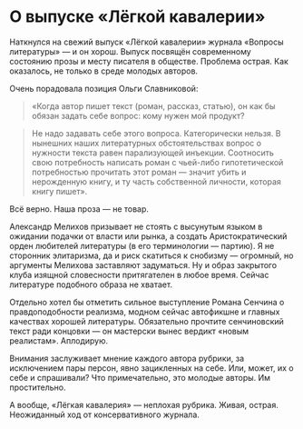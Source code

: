 
# О выпуске «Лёгкой кавалерии»

Наткнулся на свежий выпуск «Лёгкой кавалерии» журнала «Вопросы литературы» — и он хорош. Выпуск посвящён современному состоянию прозы и месту писателя в обществе. Проблема острая. Как оказалось, не только в среде молодых авторов.

Очень порадовала позиция Ольги Славниковой:

> «Когда автор пишет текст (роман, рассказ, статью), он как бы обязан задать себе вопрос: кому нужен мой продукт?

> Не надо задавать себе этого вопроса. Категорически нельзя. В нынешних наших литературных обстоятельствах вопрос о нужности текста равен парализующей инъекции. Соотносить свою потребность написать роман с чьей-либо гипотетической потребностью прочитать этот роман — значит убить и нерожденную книгу, и ту часть собственной личности, которая книгу пишет».

Всё верно. Наша проза — не товар.

Александр Мелихов призывает не стоять с высунутым языком в ожидании подачки от власти или рынка, а создать Аристократический орден любителей литературы (в его терминологии — партию). Я не сторонник элитаризма, да и риск скатиться к снобизму — огромный, но аргументы Мелихова заставляют задуматься. Ну и образ закрытого клуба изящной словесности притягателен в любое время. Сейчас литературе подобного образа не хватает.

Отдельно хотел бы отметить сильное выступление Романа Сенчина о правдоподобности реализма, модном сейчас автофикшне и главных качествах хорошей литературы. Обязательно прочтите сенчиновский текст ради концовки — он мастерски вынес вердикт «новым реалистам». Аплодирую.

Внимания заслуживает мнение каждого автора рубрики, за исключением пары персон, явно зацикленных на себе. Или, может, их о себе и спрашивали? Что примечательно, это молодые авторы. Им простительно.

А вообще, «Лёгкая кавалерия» — неплохая рубрика. Живая, острая. Неожиданный ход от консервативного журнала.